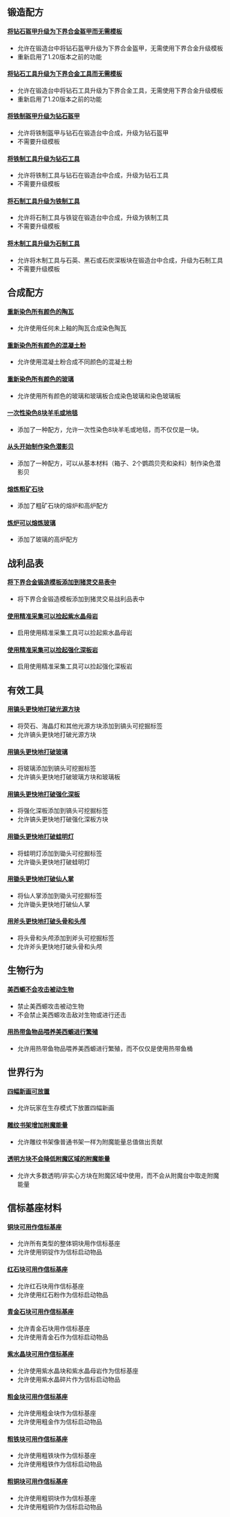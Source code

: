 ## 锻造配方

#### [将钻石盔甲升级为下界合金盔甲而无需模板](https://modrinth.com/datapack/purpurpacks-no-template-netherite-armor-upgrades)
* 允许在锻造台中将钻石盔甲升级为下界合金盔甲，无需使用下界合金升级模板
* 重新启用了1.20版本之前的功能

#### [将钻石工具升级为下界合金工具而无需模板](https://modrinth.com/datapack/purpurpacks-no-template-netherite-tool-upgrades/versions)
* 允许在锻造台中将钻石工具升级为下界合金工具，无需使用下界合金升级模板
* 重新启用了1.20版本之前的功能

#### [将铁制盔甲升级为钻石盔甲](https://modrinth.com/datapack/purpurpacks-iron-to-diamond-armor-upgrades/versions)
* 允许将铁制盔甲与钻石在锻造台中合成，升级为钻石盔甲
* 不需要升级模板

#### [将铁制工具升级为钻石工具](https://modrinth.com/datapack/purpurpacks-iron-to-diamond-tools-upgrades/versions)
* 允许将铁制工具与钻石在锻造台中合成，升级为钻石工具
* 不需要升级模板

#### [将石制工具升级为铁制工具](https://modrinth.com/datapack/purpurpacks-stone-to-iron-tools-upgrades/versions)
* 允许将石制工具与铁锭在锻造台中合成，升级为铁制工具
* 不需要升级模板

#### [将木制工具升级为石制工具](https://modrinth.com/datapack/purpurpacks-wooden-to-stone-tools-upgrades/versions)
* 允许将木制工具与石英、黑石或石炭深板块在锻造台中合成，升级为石制工具
* 不需要升级模板

## 合成配方

#### [重新染色所有颜色的陶瓦](https://modrinth.com/datapack/purpurpacks-re-dye-terracotta/versions)
* 允许使用任何未上釉的陶瓦合成染色陶瓦

#### [重新染色所有颜色的混凝土粉](https://modrinth.com/datapack/purpurpacks-re-dye-concrete-powder/versions)
* 允许使用混凝土粉合成不同颜色的混凝土粉

#### [重新染色所有颜色的玻璃](https://modrinth.com/datapack/purpurpacks-re-dye-glass/versions)
* 允许使用所有颜色的玻璃和玻璃板合成染色玻璃和染色玻璃板

#### [一次性染色8块羊毛或地毯](https://modrinth.com/datapack/purpurpacks-more-dyed-wool-and-carpet/versions)
* 添加了一种配方，允许一次性染色8块羊毛或地毯，而不仅仅是一块。

#### [从头开始制作染色潜影贝](https://modrinth.com/datapack/purpurpacks-one-step-dyed-shulker-boxes/versions)
* 添加了一种配方，可以从基本材料（箱子、2个鹦鹉贝壳和染料）制作染色潜影贝

#### [熔炼粗矿石块](https://modrinth.com/datapack/purpurpack-smelt-raw-ore-blocks)
* 添加了粗矿石块的熔炉和高炉配方

#### [炼炉可以熔炼玻璃](https://modrinth.com/datapack/purpurpack-blasting-smelts-glass)
* 添加了玻璃的高炉配方

## 战利品表

#### [将下界合金锻造模板添加到猪灵交易表中](https://modrinth.com/datapack/purpurpacks-rebalanced-piglin-bartering/versions)
* 将下界合金锻造模板添加到猪灵交易战利品表中

#### [使用精准采集可以捡起紫水晶母岩](https://modrinth.com/datapack/purpurpacks-silk-touch-budding-amethyst/versions)
* 启用使用精准采集工具可以捡起紫水晶母岩

#### [使用精准采集可以捡起强化深板岩](https://modrinth.com/datapack/purpurpacks-silk-touch-reinforced-deepslate/versions)
* 启用使用精准采集工具可以捡起强化深板岩

## 有效工具

#### [用镐头更快地打破光源方块](https://modrinth.com/datapack/purpurpacks-pickaxe-effective-light-source-blocks/versions)
* 将荧石、海晶灯和其他光源方块添加到镐头可挖掘标签
* 允许镐头更快地打破光源方块

#### [用镐头更快地打破玻璃](https://modrinth.com/datapack/purpurpacks-pickaxe-effective-glass/versions)
* 将玻璃添加到镐头可挖掘标签
* 允许镐头更快地打破玻璃方块和玻璃板

#### [用镐头更快地打破强化深板](https://modrinth.com/datapack/purpurpacks-pickaxe-effective-reinforced-deepslate/versions)
* 将强化深板添加到镐头可挖掘标签
* 允许镐头更快地打破强化深板方块

#### [用锄头更快地打破蛙明灯](https://modrinth.com/datapack/purpurpacks-hoe-effective-froglights/versions)
* 将蛙明灯添加到锄头可挖掘标签
* 允许锄头更快地打破蛙明灯

#### [用锄头更快地打破仙人掌](https://modrinth.com/datapack/purpurpacks-hoe-effective-cactus/versions)
* 将仙人掌添加到锄头可挖掘标签
* 允许锄头更快地打破仙人掌

#### [用斧头更快地打破头骨和头颅](https://modrinth.com/datapack/purpurpacks-axe-effective-skulls/versions)
* 将头骨和头颅添加到斧头可挖掘标签
* 允许斧头更快地打破头骨和头颅

## 生物行为

#### [美西螈不会攻击被动生物](https://modrinth.com/datapack/purpurpack-axolotls-ignore-passives/versions)
* 禁止美西螈攻击被动生物
* 不会禁止美西螈攻击敌对生物或进行还击

#### [用热带鱼物品喂养美西螈进行繁殖](https://modrinth.com/datapack/purpurpack-breed-axolotl-with-tropical-fish-item)
* 允许用热带鱼物品喂养美西螈进行繁殖，而不仅仅是使用热带鱼桶

## 世界行为

#### [四幅新画可放置](https://modrinth.com/datapack/purpurpacks-placeable-new-paintings/versions)
* 允许玩家在生存模式下放置四幅新画

#### [雕纹书架增加附魔能量](https://modrinth.com/datapack/purpurpacks-chiseled-bookshelves-add-enchantment-power/versions)
* 允许雕纹书架像普通书架一样为附魔能量总值做出贡献

#### [透明方块不会降低附魔区域的附魔能量](https://modrinth.com/datapack/purpurpacks-transparent-blocks-in-enchant-area/versions)
* 允许大多数透明/非实心方块在附魔区域中使用，而不会从附魔台中取走附魔能量

## 信标基座材料

#### [铜块可用作信标基座](https://modrinth.com/datapack/purpurpacks-copper-block-beacon-base/versions)
* 允许所有类型的整体铜块用作信标基座
* 允许使用铜锭作为信标启动物品

#### [红石块可用作信标基座](https://modrinth.com/datapack/purpurpacks-redstone-beacon-base/versions)
* 允许红石块用作信标基座
* 允许使用红石粉作为信标启动物品

#### [青金石块可用作信标基座](https://modrinth.com/datapack/purpurpacks-lapis-beacon-base/versions)
* 允许青金石块用作信标基座
* 允许使用青金石作为信标启动物品

#### [紫水晶块可用作信标基座](https://modrinth.com/datapack/purpurpacks-amethyst-beacon-base/versions)
* 允许使用紫水晶块和紫水晶母岩作为信标基座
* 允许使用紫水晶碎片作为信标启动物品

#### [粗金块可用作信标基座](https://modrinth.com/datapack/purpurpacks-raw-gold-beacon-base/versions)
* 允许使用粗金块作为信标基座
* 允许使用粗金作为信标启动物品

#### [粗铁块可用作信标基座](https://modrinth.com/datapack/purpurpacks-raw-iron-block-beacon-base/versions)
* 允许使用粗铁块作为信标基座
* 允许使用粗铁作为信标启动物品

#### [粗铜块可用作信标基座](https://modrinth.com/datapack/purpurpacks-raw-copper-beacon-base/versions)
* 允许使用粗铜块作为信标基座
* 允许使用粗铜作为信标启动物品
